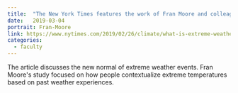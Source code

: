 ```yaml
---
title:  "The New York Times features the work of Fran Moore and colleagues."
date:   2019-03-04
portrait: Fran-Moore
link: https://www.nytimes.com/2019/02/26/climate/what-is-extreme-weather.html
categories:
  - faculty
---
```

The article discusses the new normal of extreme weather events. Fran Moore's study focused on how people contextualize extreme temperatures based on past weather experiences.
